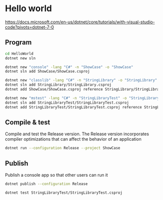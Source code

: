 # Hello world

<https://docs.microsoft.com/en-us/dotnet/core/tutorials/with-visual-studio-code?pivots=dotnet-7-0>

## Program

```bash
cd HelloWorld
dotnet new sln

dotnet new "console" -lang "C#" -n "ShowCase" -o "ShowCase"
dotnet sln add ShowCase/ShowCase.csproj

dotnet new "classlib" -lang "C#" -n "StringLibrary" -o "StringLibrary"
dotnet sln add StringLibrary/StringLibrary.csproj
dotnet add ShowCase/ShowCase.csproj reference StringLibrary/StringLibrary.csproj

dotnet new "mstest" -lang "C#" -n "StringLibraryTest" -o "StringLibraryTest"
dotnet sln add StringLibraryTest/StringLibraryTest.csproj
dotnet add StringLibraryTest/StringLibraryTest.csproj reference StringLibrary/StringLibrary.csproj
```

## Compile & test

Compile and test the Release version. The Release version incorporates compiler optimizations that can affect the behavior of an application

```bash
dotnet run --configuration Release --project ShowCase
```

## Publish

Publish a console app so that other users can run it

```bash
dotnet publish --configuration Release

dotnet test StringLibraryTest/StringLibraryTest.csproj
```
